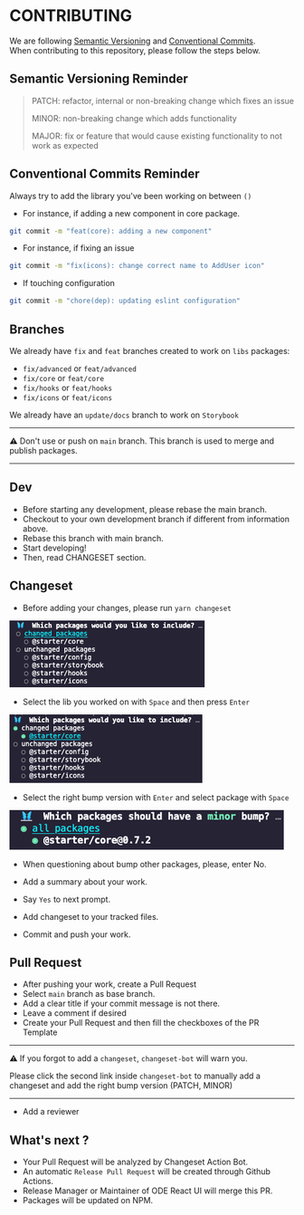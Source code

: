 # CONTRIBUTING

We are following [Semantic Versioning](https://semver.org/) and [Conventional Commits](https://www.conventionalcommits.org/en/v1.0.0/). <br/>
When contributing to this repository, please follow the steps below.

## Semantic Versioning Reminder

> PATCH: refactor, internal or non-breaking change which fixes an issue
>
> MINOR: non-breaking change which adds functionality
>
> MAJOR: fix or feature that would cause existing functionality to not work as expected

## Conventional Commits Reminder

Always try to add the library you've been working on between `()`

- For instance, if adding a new component in core package.

```bash
git commit -m "feat(core): adding a new component"
```

- For instance, if fixing an issue

```bash
git commit -m "fix(icons): change correct name to AddUser icon"
```

- If touching configuration

```bash
git commit -m "chore(dep): updating eslint configuration"
```

## Branches

We already have `fix` and `feat` branches created to work on `libs` packages:

- `fix/advanced` or `feat/advanced`
- `fix/core` or `feat/core`
- `fix/hooks` or `feat/hooks`
- `fix/icons` or `feat/icons`

We already have an `update/docs` branch to work on `Storybook`

---

⚠️ Don't use or push on `main` branch. This branch is used to merge and publish packages.

---

## Dev

- Before starting any development, please rebase the main branch.
- Checkout to your own development branch if different from information above.
- Rebase this branch with main branch.
- Start developing!
- Then, read CHANGESET section.

## Changeset

- Before adding your changes, please run `yarn changeset`

![changeset](./.changeset/changed_package.png "Changeset")

- Select the lib you worked on with `Space` and then press `Enter`

![selected](./.changeset/selected_package.png "Selected")

- Select the right bump version with `Enter` and select package with `Space`

![minor bump](./.changeset/minor_bump.png "Bump")

- When questioning about bump other packages, please, enter No.

- Add a summary about your work.
- Say `Yes` to next prompt.
- Add changeset to your tracked files.
- Commit and push your work.

## Pull Request

- After pushing your work, create a Pull Request
- Select `main` branch as base branch.
- Add a clear title if your commit message is not there.
- Leave a comment if desired
- Create your Pull Request and then fill the checkboxes of the PR Template

---

⚠️ If you forgot to add a `changeset`, `changeset-bot` will warn you. <br/>

Please click the second link inside `changeset-bot` to manually add a changeset and add the right bump version (PATCH, MINOR)

---

- Add a reviewer

## What's next ?

- Your Pull Request will be analyzed by Changeset Action Bot.
- An automatic `Release Pull Request` will be created through Github Actions.
- Release Manager or Maintainer of ODE React UI will merge this PR.
- Packages will be updated on NPM.
